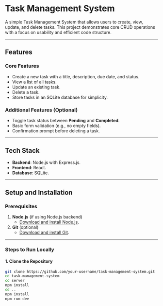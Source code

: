 # Task Management System

A simple Task Management System that allows users to create, view, update, and delete tasks. This project demonstrates core CRUD operations with a focus on usability and efficient code structure.

---

## Features

### Core Features
- Create a new task with a title, description, due date, and status.
- View a list of all tasks.
- Update an existing task.
- Delete a task.
- Store tasks in an SQLite database for simplicity.

### Additional Features (Optional)
- Toggle task status between **Pending** and **Completed**.
- Basic form validation (e.g., no empty fields).
- Confirmation prompt before deleting a task.

---

## Tech Stack

- **Backend**: Node.js with Express.js.
- **Frontend**: React.
- **Database**: SQLite.

---

## Setup and Installation

### Prerequisites

1. **Node.js** (if using Node.js backend)
   - [Download and install Node.js](https://nodejs.org/).
2. **Git** (optional)
   - [Download and install Git](https://git-scm.com/).

---

### Steps to Run Locally

#### 1. Clone the Repository
```bash
git clone https://github.com/your-username/task-management-system.git
cd task-management-system
cd server
npm install
cd ..
npm install
npm run dev
